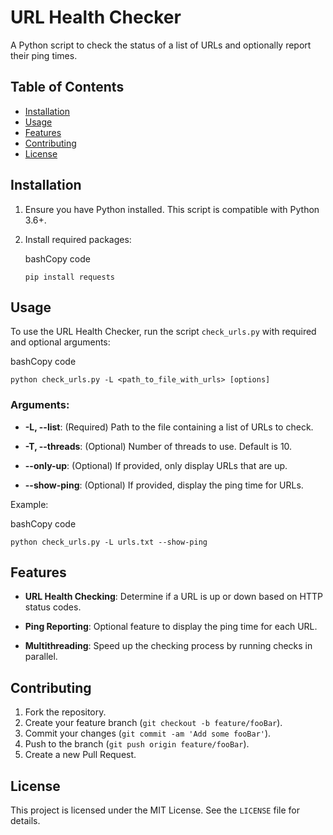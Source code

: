 
# URL Health Checker

A Python script to check the status of a list of URLs and optionally report their ping times.

## Table of Contents

-   [Installation](https://github.com/daazer/LinkHealthChecker#installation)
-   [Usage](https://github.com/daazer/LinkHealthChecker#usage)
-   [Features](https://github.com/daazer/LinkHealthChecker#features)
-   [Contributing](https://github.com/daazer/LinkHealthChecker#contributing)
-   [License](https://github.com/daazer/LinkHealthChecker#license)

## Installation

1.  Ensure you have Python installed. This script is compatible with Python 3.6+.
2.  Install required packages:
    
    bashCopy code
    
    `pip install requests` 
    

## Usage

To use the URL Health Checker, run the script `check_urls.py` with required and optional arguments:

bashCopy code

`python check_urls.py -L <path_to_file_with_urls> [options]` 

### Arguments:

-   **-L, --list**: (Required) Path to the file containing a list of URLs to check.
    
-   **-T, --threads**: (Optional) Number of threads to use. Default is 10.
    
-   **--only-up**: (Optional) If provided, only display URLs that are up.
    
-   **--show-ping**: (Optional) If provided, display the ping time for URLs.
    

Example:

bashCopy code

`python check_urls.py -L urls.txt --show-ping` 

## Features

-   **URL Health Checking**: Determine if a URL is up or down based on HTTP status codes.
    
-   **Ping Reporting**: Optional feature to display the ping time for each URL.
    
-   **Multithreading**: Speed up the checking process by running checks in parallel.
    

## Contributing

1.  Fork the repository.
2.  Create your feature branch (`git checkout -b feature/fooBar`).
3.  Commit your changes (`git commit -am 'Add some fooBar'`).
4.  Push to the branch (`git push origin feature/fooBar`).
5.  Create a new Pull Request.

## License

This project is licensed under the MIT License. See the `LICENSE` file for details.
